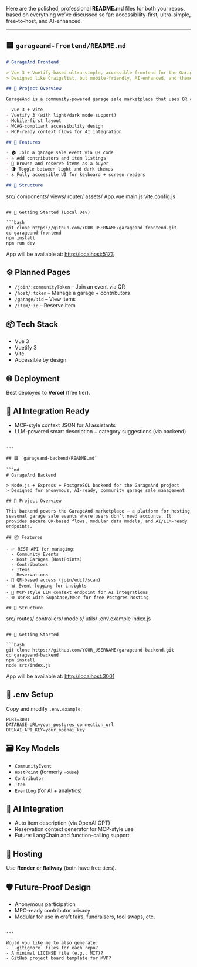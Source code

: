 Here are the polished, professional **README.md** files for both your repos, based on everything we’ve discussed so far: accessibility-first, ultra-simple, free-to-host, and AI-enhanced.

---

## 🟦 `garageand-frontend/README.md`

```md
# GarageAnd Frontend

> Vue 3 + Vuetify-based ultra-simple, accessible frontend for the GarageAnd platform  
> Designed like Craigslist, but mobile-friendly, AI-enhanced, and theme-aware (light/dark)

## 🧩 Project Overview

GarageAnd is a community-powered garage sale marketplace that uses QR codes for anonymous access, supports multiple contributors per garage, and allows buyers to view and reserve items via phone. This frontend is built with:

- Vue 3 + Vite
- Vuetify 3 (with light/dark mode support)
- Mobile-first layout
- WCAG-compliant accessibility design
- MCP-ready context flows for AI integration

## 🚀 Features

- 🏠 Join a garage sale event via QR code
- ✍️ Add contributors and item listings
- 📱 Browse and reserve items as a buyer
- 🌗 Toggle between light and dark themes
- ♿ Fully accessible UI for keyboard + screen readers

## 📁 Structure

```

src/
components/
views/
router/
assets/
App.vue
main.js
vite.config.js

````

## 🧪 Getting Started (Local Dev)

```bash
git clone https://github.com/YOUR_USERNAME/garageand-frontend.git
cd garageand-frontend
npm install
npm run dev
````

App will be available at: [http://localhost:5173](http://localhost:5173)

## ⚙️ Planned Pages

* `/join/:communityToken` – Join an event via QR
* `/host/:token` – Manage a garage + contributors
* `/garage/:id` – View items
* `/item/:id` – Reserve item

## 📦 Tech Stack

* Vue 3
* Vuetify 3
* Vite
* Accessible by design

## 🌐 Deployment

Best deployed to **Vercel** (free tier).

## 🧠 AI Integration Ready

* MCP-style context JSON for AI assistants
* LLM-powered smart description + category suggestions (via backend)

````

---

## 🟩 `garageand-backend/README.md`

```md
# GarageAnd Backend

> Node.js + Express + PostgreSQL backend for the GarageAnd project  
> Designed for anonymous, AI-ready, community garage sale management

## 🧩 Project Overview

This backend powers the GarageAnd marketplace — a platform for hosting seasonal garage sale events where users don’t need accounts. It provides secure QR-based flows, modular data models, and AI/LLM-ready endpoints.

## 📦 Features

- ✅ REST API for managing:
  - Community Events
  - Host Garages (HostPoints)
  - Contributors
  - Items
  - Reservations
- 🔐 QR-based access (join/edit/scan)
- 📊 Event logging for insights
- 🧠 MCP-style LLM context endpoint for AI integrations
- 🌐 Works with Supabase/Neon for free Postgres hosting

## 📁 Structure

````

src/
routes/
controllers/
models/
utils/
.env.example
index.js

````

## 🚀 Getting Started

```bash
git clone https://github.com/YOUR_USERNAME/garageand-backend.git
cd garageand-backend
npm install
node src/index.js
````

App will be available at: [http://localhost:3001](http://localhost:3001)

## 🔐 .env Setup

Copy and modify `.env.example`:

```
PORT=3001
DATABASE_URL=your_postgres_connection_url
OPENAI_API_KEY=your_openai_key
```

## 🗃️ Key Models

* `CommunityEvent`
* `HostPoint` (formerly `House`)
* `Contributor`
* `Item`
* `EventLog` (for AI + analytics)

## 🧠 AI Integration

* Auto item description (via OpenAI GPT)
* Reservation context generator for MCP-style use
* Future: LangChain and function-calling support

## 💾 Hosting

Use **Render** or **Railway** (both have free tiers).

## 🛡️ Future-Proof Design

* Anonymous participation
* MPC-ready contributor privacy
* Modular for use in craft fairs, fundraisers, tool swaps, etc.

```

---

Would you like me to also generate:
- `.gitignore` files for each repo?
- A minimal LICENSE file (e.g., MIT)?
- GitHub project board template for MVP?

```

